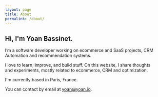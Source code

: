 ```yaml
---
layout: page
title: About
permalink: /about/
---
```


## Hi, I'm Yoan Bassinet.

I’m a software developer working on ecommerce and SaaS projects, CRM Automation and recommendation systems.

I love to learn, improve, and build stuff. On this website, I share thoughts and experiments, mostly related to ecommerce, CRM and optimization.

I'm currently based in Paris, France.

You can contact by email at yoan@yoan.io.


